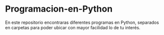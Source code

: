 # Programacion-en-Python
En este repositorio encontraras diferentes programas en Python, separados en carpetas para poder ubicar con mayor facilidad lo de tu interés.
